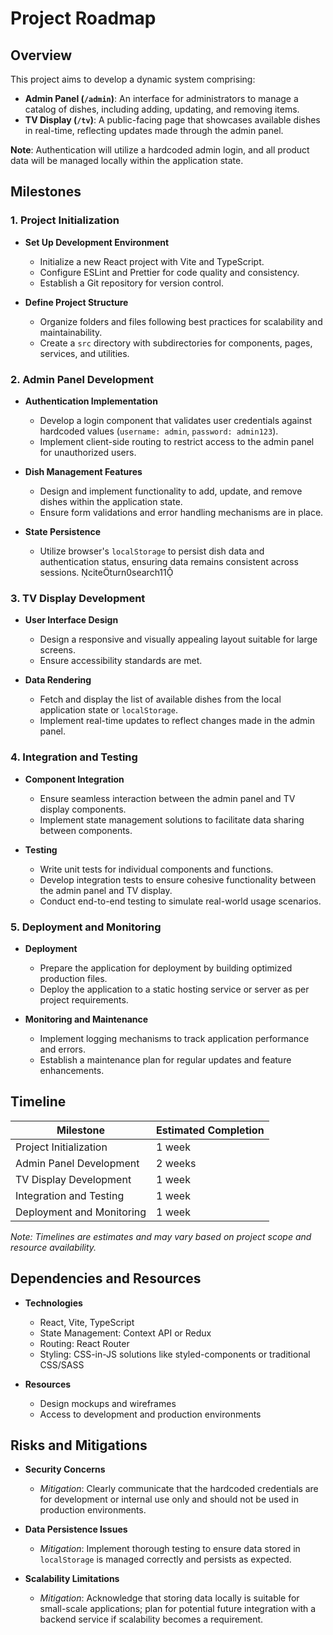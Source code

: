 # Project Roadmap

## Overview

This project aims to develop a dynamic system comprising:

- **Admin Panel (`/admin`)**: An interface for administrators to manage a catalog of dishes, including adding, updating, and removing items.
- **TV Display (`/tv`)**: A public-facing page that showcases available dishes in real-time, reflecting updates made through the admin panel.

**Note**: Authentication will utilize a hardcoded admin login, and all product data will be managed locally within the application state.

## Milestones

### 1. Project Initialization

- **Set Up Development Environment**
  - Initialize a new React project with Vite and TypeScript.
  - Configure ESLint and Prettier for code quality and consistency.
  - Establish a Git repository for version control.

- **Define Project Structure**
  - Organize folders and files following best practices for scalability and maintainability.
  - Create a `src` directory with subdirectories for components, pages, services, and utilities.

### 2. Admin Panel Development

- **Authentication Implementation**
  - Develop a login component that validates user credentials against hardcoded values (`username: admin`, `password: admin123`).
  - Implement client-side routing to restrict access to the admin panel for unauthorized users.

- **Dish Management Features**
  - Design and implement functionality to add, update, and remove dishes within the application state.
  - Ensure form validations and error handling mechanisms are in place.

- **State Persistence**
  - Utilize browser's `localStorage` to persist dish data and authentication status, ensuring data remains consistent across sessions. citeturn0search11

### 3. TV Display Development

- **User Interface Design**
  - Design a responsive and visually appealing layout suitable for large screens.
  - Ensure accessibility standards are met.

- **Data Rendering**
  - Fetch and display the list of available dishes from the local application state or `localStorage`.
  - Implement real-time updates to reflect changes made in the admin panel.

### 4. Integration and Testing

- **Component Integration**
  - Ensure seamless interaction between the admin panel and TV display components.
  - Implement state management solutions to facilitate data sharing between components.

- **Testing**
  - Write unit tests for individual components and functions.
  - Develop integration tests to ensure cohesive functionality between the admin panel and TV display.
  - Conduct end-to-end testing to simulate real-world usage scenarios.

### 5. Deployment and Monitoring

- **Deployment**
  - Prepare the application for deployment by building optimized production files.
  - Deploy the application to a static hosting service or server as per project requirements.

- **Monitoring and Maintenance**
  - Implement logging mechanisms to track application performance and errors.
  - Establish a maintenance plan for regular updates and feature enhancements.

## Timeline

| Milestone                 | Estimated Completion |
|---------------------------|----------------------|
| Project Initialization    | 1 week               |
| Admin Panel Development   | 2 weeks              |
| TV Display Development    | 1 week               |
| Integration and Testing   | 1 week               |
| Deployment and Monitoring | 1 week               |

*Note: Timelines are estimates and may vary based on project scope and resource availability.*

## Dependencies and Resources

- **Technologies**
  - React, Vite, TypeScript
  - State Management: Context API or Redux
  - Routing: React Router
  - Styling: CSS-in-JS solutions like styled-components or traditional CSS/SASS

- **Resources**
  - Design mockups and wireframes
  - Access to development and production environments

## Risks and Mitigations

- **Security Concerns**
  - *Mitigation*: Clearly communicate that the hardcoded credentials are for development or internal use only and should not be used in production environments.

- **Data Persistence Issues**
  - *Mitigation*: Implement thorough testing to ensure data stored in `localStorage` is managed correctly and persists as expected.

- **Scalability Limitations**
  - *Mitigation*: Acknowledge that storing data locally is suitable for small-scale applications; plan for potential future integration with a backend service if scalability becomes a requirement.